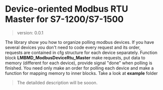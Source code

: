 # Device-oriented Modbus RTU Master for S7-1200/S7-1500
> version: 0.0.1

The library show you how to organize polling modbus devices.
If you have several devices you don't need to code every request and its order, requests are contained in cfg structure for each device separately.
Function block **LMBMD_ModbusDeviceRtu_Master** make requests, put data to memory (different for each device), provide signal "done" when polling is finished.
You need only make an order for polling each device and make a function for mapping memory to inner blocks.
Take a look at **example** folder

>The detailded description will be sooon.
